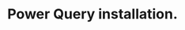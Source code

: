 ---
ref: powerqueryinstallation
title: Power Query installation.
excerpt:
permalink: /blog/:year/:month/:title
tags: [add-ins, excel, Excel365, instalation, Microsoft Office, power query]
categories: [english, excel, magda]
lang: en
locale: en-GB
---